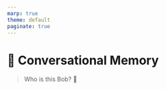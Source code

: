 ```yaml
---
marp: true
theme: default
paginate: true
---
```

# 🧠 Conversational Memory
> Who is this Bob? 🤔




<!--

-->
